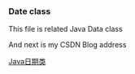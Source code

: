 ### Date class

This file is related Java Data class 

And next is my CSDN Blog address

[Java日期类](http://blog.csdn.net/sinat_37976731/article/details/78754974)
